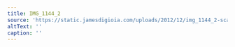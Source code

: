 ```yaml
---
title: IMG_1144_2
source: 'https://static.jamesdigioia.com/uploads/2012/12/img_1144_2-scaled.jpg'
altText: ''
caption: ''
---
```


